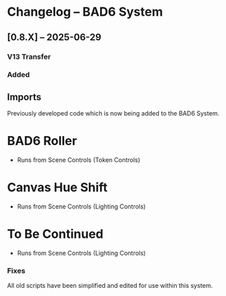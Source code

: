 # Changelog – BAD6 System

## [0.8.X] – 2025-06-29
### V13 Transfer

### Added
## Imports
Previously developed code which is now being added to the BAD6 System.
# BAD6 Roller
- Runs from Scene Controls (Token Controls)
# Canvas Hue Shift
- Runs from Scene Controls (Lighting Controls)
# To Be Continued
- Runs from Scene Controls (Lighting Controls)
### Fixes
All old scripts have been simplified and edited for use within this system.

